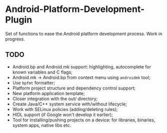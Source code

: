 # Android-Platform-Development-Plugin

Set of functions to ease the Android platform development process. Work in progress.

## TODO
* Android.bp and Android.mk support: highlighting, autocomplete for known variables and C flags;
* Android.mk -> Android.bp from context menu using `androidmk` tool;
* Use `bpfmt` formatter;
* Platform project structure and dependency control support;
* New platform application template;
* Closer integration with the out/ directory;
* Create Java/C++ system service with/without lifecycle;
* Work with SELinux policies (adding/deleting rules);
* HIDL support (if Google won't develop it earlier);
* Tool for installing/pushing projects on a device: for libraries, binaries, system apps, native libs etc.
